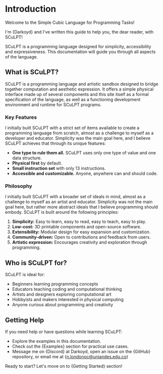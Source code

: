 # Introduction

Welcome to the Simple Cubic Language for Programming Tasks!

I'm {Darkoyd} and I've written this guide to help you, the dear reader, with SCuLPT!

SCuLPT is a programming language designed for simplicity, accessibility and expressiveness. This documentation will guide you through all aspects of the language.

## What is SCuLPT?

SCuLPT is a programming language and artistic sandbox designed to bridge together computation and aesthetic expression. It offers a simple physical interface made up of several components and this site itself as a formal specification of the language, as well as a functioning development environment and runtime for SCuLPT programs.

### Key Features

I initially built SCuLPT with a strict set of items available to create a programming language from scratch, almost as a challenge to myself as a developer and educator. Simplicity was the main goal here, and I believe SCuLPT achieves that through its unique features:

- **One type to rule them all.** SCuLPT uses only one type of value and one data structure.
- **Physical first** by default.
- **Small instruction set** with only 13 instructions.
- **Accessible and customizable.** Anyone, anywhere can and should code.

### Philosophy

I initially built SCuLPT with a broader set of ideals in mind, almost as a challenge to myself as an artist and educator. Simplicity was not the main goal here, but rather more abstract ideals that I believe programming should embody. SCuLPT is built around the following principles:

1. **Simplicity:** Easy to learn, easy to read, easy to teach, easy to play.
2. **Low-cost:** 3D printable components and open-source software.
3. **Extensibility:** Modular design for easy expansion and customization.
4. **Community-driven:** Open to contributions and feedback from users.
5. **Artistic expression:** Encourages creativity and exploration through programming.

## Who is SCuLPT for?

SCuLPT is ideal for:

- Beginners learning programming concepts
- Educators teaching coding and computational thinking
- Artists and designers exploring computational art
- Hobbyists and makers interested in physical computing
- Anyone curious about programming and creativity

## Getting Help

If you need help or have questions while learning SCuLPT:

- Explore the examples in this documentation.
- Check out the {Examples} section for practical use cases.
- Message me on {Discord} at Darkoyd, open an issue on the {GitHub} repository, or email me at {n.londonoc@uniandes.edu.co}

Ready to start? Let's move on to {Getting Started} section!
